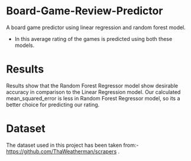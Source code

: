 # Board-Game-Review-Predictor
A board game predictor using linear regression and random forest model.
- In this average rating of the games is predicted using both these models.

# Results
Results show that the Random Forest Regressor model show desirable accuracy in comparison to the Linear Regression model.
Our calculated mean_squared_error is less in Random Forest Regressor model, so its a better choice for predicting our rating. 

# Dataset
The dataset used in this project has been taken from:- https://github.com/ThaWeatherman/scrapers . 
